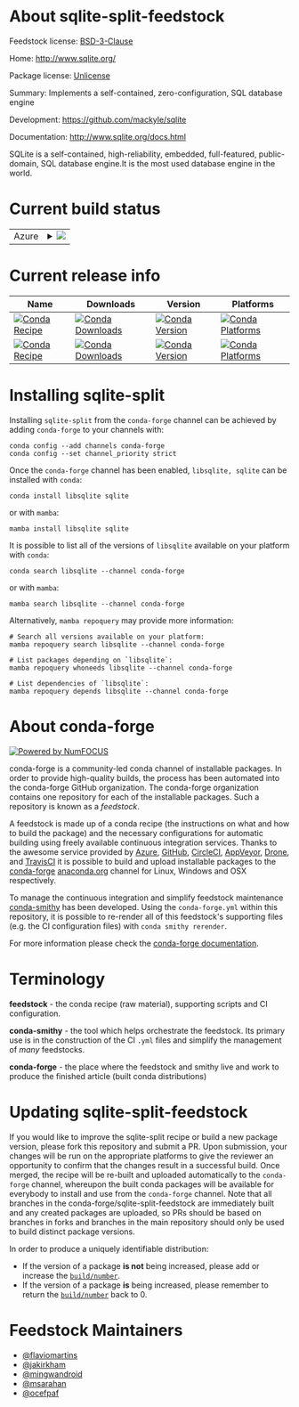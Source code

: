 About sqlite-split-feedstock
============================

Feedstock license: [BSD-3-Clause](https://github.com/conda-forge/sqlite-feedstock/blob/main/LICENSE.txt)

Home: http://www.sqlite.org/

Package license: [Unlicense](http://www.sqlite.org/copyright.html)

Summary: Implements a self-contained, zero-configuration, SQL database engine

Development: https://github.com/mackyle/sqlite

Documentation: http://www.sqlite.org/docs.html

SQLite is a self-contained, high-reliability, embedded, full-featured,
public-domain, SQL database engine.It is the most used database engine
in the world.


Current build status
====================


<table>
    
  <tr>
    <td>Azure</td>
    <td>
      <details>
        <summary>
          <a href="https://dev.azure.com/conda-forge/feedstock-builds/_build/latest?definitionId=1960&branchName=main">
            <img src="https://dev.azure.com/conda-forge/feedstock-builds/_apis/build/status/sqlite-feedstock?branchName=main">
          </a>
        </summary>
        <table>
          <thead><tr><th>Variant</th><th>Status</th></tr></thead>
          <tbody><tr>
              <td>linux_64</td>
              <td>
                <a href="https://dev.azure.com/conda-forge/feedstock-builds/_build/latest?definitionId=1960&branchName=main">
                  <img src="https://dev.azure.com/conda-forge/feedstock-builds/_apis/build/status/sqlite-feedstock?branchName=main&jobName=linux&configuration=linux%20linux_64_" alt="variant">
                </a>
              </td>
            </tr><tr>
              <td>linux_aarch64</td>
              <td>
                <a href="https://dev.azure.com/conda-forge/feedstock-builds/_build/latest?definitionId=1960&branchName=main">
                  <img src="https://dev.azure.com/conda-forge/feedstock-builds/_apis/build/status/sqlite-feedstock?branchName=main&jobName=linux&configuration=linux%20linux_aarch64_" alt="variant">
                </a>
              </td>
            </tr><tr>
              <td>linux_ppc64le</td>
              <td>
                <a href="https://dev.azure.com/conda-forge/feedstock-builds/_build/latest?definitionId=1960&branchName=main">
                  <img src="https://dev.azure.com/conda-forge/feedstock-builds/_apis/build/status/sqlite-feedstock?branchName=main&jobName=linux&configuration=linux%20linux_ppc64le_" alt="variant">
                </a>
              </td>
            </tr><tr>
              <td>osx_64</td>
              <td>
                <a href="https://dev.azure.com/conda-forge/feedstock-builds/_build/latest?definitionId=1960&branchName=main">
                  <img src="https://dev.azure.com/conda-forge/feedstock-builds/_apis/build/status/sqlite-feedstock?branchName=main&jobName=osx&configuration=osx%20osx_64_" alt="variant">
                </a>
              </td>
            </tr><tr>
              <td>osx_arm64</td>
              <td>
                <a href="https://dev.azure.com/conda-forge/feedstock-builds/_build/latest?definitionId=1960&branchName=main">
                  <img src="https://dev.azure.com/conda-forge/feedstock-builds/_apis/build/status/sqlite-feedstock?branchName=main&jobName=osx&configuration=osx%20osx_arm64_" alt="variant">
                </a>
              </td>
            </tr><tr>
              <td>win_64</td>
              <td>
                <a href="https://dev.azure.com/conda-forge/feedstock-builds/_build/latest?definitionId=1960&branchName=main">
                  <img src="https://dev.azure.com/conda-forge/feedstock-builds/_apis/build/status/sqlite-feedstock?branchName=main&jobName=win&configuration=win%20win_64_" alt="variant">
                </a>
              </td>
            </tr><tr>
              <td>win_arm64</td>
              <td>
                <a href="https://dev.azure.com/conda-forge/feedstock-builds/_build/latest?definitionId=1960&branchName=main">
                  <img src="https://dev.azure.com/conda-forge/feedstock-builds/_apis/build/status/sqlite-feedstock?branchName=main&jobName=win&configuration=win%20win_arm64_" alt="variant">
                </a>
              </td>
            </tr>
          </tbody>
        </table>
      </details>
    </td>
  </tr>
</table>

Current release info
====================

| Name | Downloads | Version | Platforms |
| --- | --- | --- | --- |
| [![Conda Recipe](https://img.shields.io/badge/recipe-libsqlite-green.svg)](https://anaconda.org/conda-forge/libsqlite) | [![Conda Downloads](https://img.shields.io/conda/dn/conda-forge/libsqlite.svg)](https://anaconda.org/conda-forge/libsqlite) | [![Conda Version](https://img.shields.io/conda/vn/conda-forge/libsqlite.svg)](https://anaconda.org/conda-forge/libsqlite) | [![Conda Platforms](https://img.shields.io/conda/pn/conda-forge/libsqlite.svg)](https://anaconda.org/conda-forge/libsqlite) |
| [![Conda Recipe](https://img.shields.io/badge/recipe-sqlite-green.svg)](https://anaconda.org/conda-forge/sqlite) | [![Conda Downloads](https://img.shields.io/conda/dn/conda-forge/sqlite.svg)](https://anaconda.org/conda-forge/sqlite) | [![Conda Version](https://img.shields.io/conda/vn/conda-forge/sqlite.svg)](https://anaconda.org/conda-forge/sqlite) | [![Conda Platforms](https://img.shields.io/conda/pn/conda-forge/sqlite.svg)](https://anaconda.org/conda-forge/sqlite) |

Installing sqlite-split
=======================

Installing `sqlite-split` from the `conda-forge` channel can be achieved by adding `conda-forge` to your channels with:

```
conda config --add channels conda-forge
conda config --set channel_priority strict
```

Once the `conda-forge` channel has been enabled, `libsqlite, sqlite` can be installed with `conda`:

```
conda install libsqlite sqlite
```

or with `mamba`:

```
mamba install libsqlite sqlite
```

It is possible to list all of the versions of `libsqlite` available on your platform with `conda`:

```
conda search libsqlite --channel conda-forge
```

or with `mamba`:

```
mamba search libsqlite --channel conda-forge
```

Alternatively, `mamba repoquery` may provide more information:

```
# Search all versions available on your platform:
mamba repoquery search libsqlite --channel conda-forge

# List packages depending on `libsqlite`:
mamba repoquery whoneeds libsqlite --channel conda-forge

# List dependencies of `libsqlite`:
mamba repoquery depends libsqlite --channel conda-forge
```


About conda-forge
=================

[![Powered by
NumFOCUS](https://img.shields.io/badge/powered%20by-NumFOCUS-orange.svg?style=flat&colorA=E1523D&colorB=007D8A)](https://numfocus.org)

conda-forge is a community-led conda channel of installable packages.
In order to provide high-quality builds, the process has been automated into the
conda-forge GitHub organization. The conda-forge organization contains one repository
for each of the installable packages. Such a repository is known as a *feedstock*.

A feedstock is made up of a conda recipe (the instructions on what and how to build
the package) and the necessary configurations for automatic building using freely
available continuous integration services. Thanks to the awesome service provided by
[Azure](https://azure.microsoft.com/en-us/services/devops/), [GitHub](https://github.com/),
[CircleCI](https://circleci.com/), [AppVeyor](https://www.appveyor.com/),
[Drone](https://cloud.drone.io/welcome), and [TravisCI](https://travis-ci.com/)
it is possible to build and upload installable packages to the
[conda-forge](https://anaconda.org/conda-forge) [anaconda.org](https://anaconda.org/)
channel for Linux, Windows and OSX respectively.

To manage the continuous integration and simplify feedstock maintenance
[conda-smithy](https://github.com/conda-forge/conda-smithy) has been developed.
Using the ``conda-forge.yml`` within this repository, it is possible to re-render all of
this feedstock's supporting files (e.g. the CI configuration files) with ``conda smithy rerender``.

For more information please check the [conda-forge documentation](https://conda-forge.org/docs/).

Terminology
===========

**feedstock** - the conda recipe (raw material), supporting scripts and CI configuration.

**conda-smithy** - the tool which helps orchestrate the feedstock.
                   Its primary use is in the construction of the CI ``.yml`` files
                   and simplify the management of *many* feedstocks.

**conda-forge** - the place where the feedstock and smithy live and work to
                  produce the finished article (built conda distributions)


Updating sqlite-split-feedstock
===============================

If you would like to improve the sqlite-split recipe or build a new
package version, please fork this repository and submit a PR. Upon submission,
your changes will be run on the appropriate platforms to give the reviewer an
opportunity to confirm that the changes result in a successful build. Once
merged, the recipe will be re-built and uploaded automatically to the
`conda-forge` channel, whereupon the built conda packages will be available for
everybody to install and use from the `conda-forge` channel.
Note that all branches in the conda-forge/sqlite-split-feedstock are
immediately built and any created packages are uploaded, so PRs should be based
on branches in forks and branches in the main repository should only be used to
build distinct package versions.

In order to produce a uniquely identifiable distribution:
 * If the version of a package **is not** being increased, please add or increase
   the [``build/number``](https://docs.conda.io/projects/conda-build/en/latest/resources/define-metadata.html#build-number-and-string).
 * If the version of a package **is** being increased, please remember to return
   the [``build/number``](https://docs.conda.io/projects/conda-build/en/latest/resources/define-metadata.html#build-number-and-string)
   back to 0.

Feedstock Maintainers
=====================

* [@flaviomartins](https://github.com/flaviomartins/)
* [@jakirkham](https://github.com/jakirkham/)
* [@mingwandroid](https://github.com/mingwandroid/)
* [@msarahan](https://github.com/msarahan/)
* [@ocefpaf](https://github.com/ocefpaf/)

